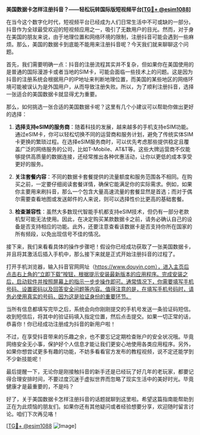 **美国数据卡怎样注册抖音？——轻松玩转国际版短视频平台[[TG💪+ @esim1088](https://t.me/s/esim1088)]**

在当今这个数字化时代，短视频平台已经成为人们日常生活中不可或缺的一部分。抖音作为全球最受欢迎的短视频应用之一，吸引了无数用户的目光。然而，对于身在美国的朋友来说，由于地理位置和网络环境的限制，注册抖音可能会遇到一些麻烦。那么，美国的数据卡到底能不能用来注册抖音呢？今天我们就来聊聊这个问题。

首先，我们需要明确一点：抖音的注册流程其实并不复杂，但如果你在美国使用的是普通的国际漫游卡或者当地的SIM卡，可能会面临一些技术上的问题。这是因为抖音的注册系统会根据用户的IP地址来判断地理位置，而美国的某些地区的网络环境可能被误认为是外国用户，从而导致注册失败。所以，为了顺利注册抖音，选择一张适合的美国数据卡就显得尤为重要。

那么，如何挑选一张合适的美国数据卡呢？这里有几个小建议可以帮助你做出更好的选择：

1. **选择支持eSIM的服务商**：随着科技的发展，越来越多的手机支持eSIM功能。通过eSIM卡，你可以轻松切换不同的运营商和服务计划，避免了传统实体SIM卡更换的繁琐过程。在选择eSIM服务商时，可以优先考虑那些提供稳定且覆盖广泛的网络服务的公司，比如T-Mobile、AT&T等。这些大牌运营商不仅能够提供高质量的数据连接，还经常推出各种优惠活动，让你以更低的成本享受更好的服务。

2. **关注套餐内容**：不同的数据卡套餐提供的流量额度和服务范围各不相同。在购买之前，一定要仔细阅读套餐详情，确保它能满足你的实际需求。例如，如果你主要用来刷抖音，那么一个包含大量高速流量的套餐显然是首选；而对于偶尔需要查看地图或发送邮件的人来说，则可以选择性价比更高的基础套餐。

3. **检查兼容性**：虽然大多数现代智能手机都支持eSIM技术，但仍有一部分老款机型可能无法使用。因此，在决定购买某款数据卡之前，请务必确认自己的设备是否支持相应的功能。此外，还要注意查看该数据卡是否支持你所在国家的所有频段，以免出现信号不佳的情况。

接下来，我们来看看具体的操作步骤吧！假设你已经成功获取了一张美国数据卡，并且将其激活后插入手机中，那么接下来就是正式开始注册抖音的过程了。

打开手机浏览器，输入抖音官网网址（https://www.douyin.com），进入主页后点击右上角的“立即下载”按钮，根据提示安装最新版本的应用程序。完成安装之后，启动软件并按照屏幕上的指示一步步操作即可。通常情况下，你需要填写手机号码、设置密码以及回答安全问题等内容。值得注意的是，在填写手机号码时，请务必使用真实的号码，因为这是验证身份的重要环节。

当所有信息都填写完毕之后，系统会向你刚刚提交的手机号发送一条验证码短信。收到短信后，将其中的验证码填入指定位置，然后点击提交。如果一切正常的话，恭喜你！你已经成功注册成为抖音的新用户啦！

不过，在享受抖音带来的乐趣之余，也不要忘记定期检查账户的安全状况哦。毕竟网络安全无小事，保护好个人信息才能让我们更安心地使用各类应用程序。另外，如果你想尝试更多有趣的功能，不妨多看看官方发布的教程视频，说不定还能学到不少新技能呢！

最后提醒一下，无论你是刚接触抖音的新手还是已经玩了好几年的老玩家，都要记得合理安排时间，不要过度沉迷于虚拟世界而忽略了现实生活中的美好时光。毕竟健康才是最重要的，不是吗？

好了，关于美国数据卡怎样注册抖音的话题就聊到这里啦。希望这篇指南能帮助到正在为此烦恼的朋友们。如果你还有其他疑问或者经验想要分享，欢迎随时留言讨论。咱们下次再见咯！

[[TG💪+ @esim1088](https://t.me/s/esim1088) ![Image](https://i.postimg.cc/4NQfJmqS/Snipaste-2025-05-13-00-14-12.png)]